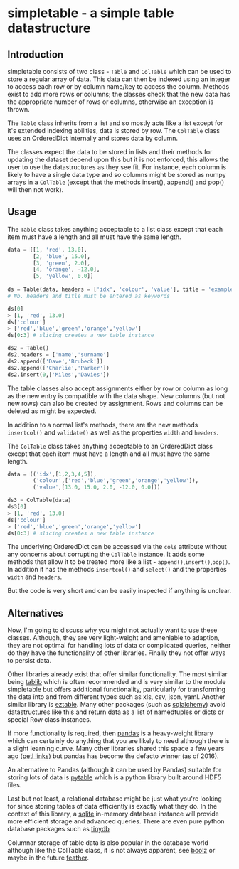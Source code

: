simpletable - a simple table datastructure
==========================================

Introduction
------------

simpletable consists of two class - `Table` and `ColTable` which can be used to
store a regular array of data. This data can then be indexed using an integer to
access each row or by column name/key to access the column. Methods exist to add
more rows or columns; the classes check that the new data has the appropriate
number of rows or columns, otherwise an exception is thrown.

The `Table` class inherits from a list and so mostly acts like a list except for
it's extended indexing abilities, data is stored by row. The `ColTable` class 
uses an OrderedDict internally and stores data by column. 

The classes expect the data to be stored in lists and their methods for updating 
the dataset depend upon this but it is not enforced, this allows the user to use 
the datastructures as they see fit. For instance, each column is likely to have 
a single data type and so columns might be stored as numpy arrays in a `ColTable`
(except that the methods insert(), append() and pop() will then not work).

Usage
-----

The `Table` class takes anything acceptable to a list class except that each
item must have a length and all must have the same length.

```python
data = [[1, 'red', 13.0],
        [2, 'blue', 15.0],
        [3, 'green', 2.0],
        [4, 'orange', -12.0],
        [5, 'yellow', 0.0]]
     
ds = Table(data, headers = ['idx', 'colour', 'value'], title = 'example')
# Nb. headers and title must be entered as keywords

ds[0]
> [1, 'red', 13.0]
ds['colour']
> ['red','blue','green','orange','yellow']
ds[0:3] # slicing creates a new table instance

ds2 = Table()
ds2.headers = ['name','surname']
ds2.append(['Dave','Brubeck'])
ds2.append(['Charlie','Parker'])
ds2.insert(0,['Miles','Davies'])
```

The table classes also accept assignments either by row or column as long as
the new entry is compatible with the data shape. New columns (but not new rows)
can also be created by assignment. Rows and columns can be deleted as might be
expected.

In addition to a normal list's methods, there are the new methods `insertcol()`
and `validate()` as well as the properties `width` and `headers`.

The `ColTable` class takes anything acceptable to an OrderedDict class
except that each item must have a length and all must have the same length.

```python
data = (('idx',[1,2,3,4,5]),
        ('colour',['red','blue','green','orange','yellow']),
        ('value',[13.0, 15.0, 2.0, -12.0, 0.0]))

ds3 = ColTable(data)
ds3[0]
> [1, 'red', 13.0]
ds['colour']
> ['red','blue','green','orange','yellow']
ds[0:3] # slicing creates a new table instance      
```

The underlying OrderedDict can be accessed via the `cols` attribute without
any concerns about corrupting the `ColTable` instance. It adds some methods
that allow it to be treated more like a list - `append()`,`insert()`,`pop()`.
In addition it has the methods `insertcol()` and `select()` and the properties
`width` and `headers`.

But the code is very short and can be easily inspected if anything is unclear.


Alternatives
------------

Now, I'm going to discuss why you might not actually want to use these classes. 
Although, they are very light-weight and ameniable to adaption, they are not
optimal for handling lots of data or complicated queries, neither do they have 
the functionality of other libraries. Finally they not offer ways to persist data.

Other libraries already exist that offer similar functionality. The most similar
being [tablib](https://github.com/kennethreitz/tablib) which is often recommended 
and is very similar to the module simpletable but offers additional functionality, 
particularly for transforming the data into and from different types such as xls, csv,
json, yaml. Another similar library is [eztable](http://pythonhosted.org/eztable). 
Many other packages (such as [sqlalchemy](http://www.sqlalchemy.org)) avoid 
 datastructures like this and return data as a list of namedtuples or dicts or 
special Row class instances.

If more functionality is required, then [pandas](http://pandas.pydata.org/) is a 
heavy-weight library which can certainly do anything that you are likely to need 
although there is a slight learning curve. Many other libraries shared this space 
a few years ago ([petl links](http://petl.readthedocs.io/en/latest/related_work.html))
but pandas has become the defacto winner (as of 2016). 

An alternative to Pandas (although it can be used by Pandas) suitable for storing
lots of data is [pytable](http://www.pytables.org) which is a python library built 
around HDF5 files.

Last but not least, a relational database might be just what you're looking for since
storing tables of data efficiently is exactly what they do. In the context of this
library, a [sqlite](https://docs.python.org/2/library/sqlite3.html) in-memory database
 instance will provide more efficient storage and advanced queries. There are even 
 pure python database packages such as [tinydb](https://pypi.python.org/pypi/tinydb)

Columnar storage of table data is also popular in the database world although like the
ColTable class, it is not always apparent, see [bcolz](http://bcolz.blosc.org) or 
maybe in the future [feather]( https://github.com/wesm/feather).

